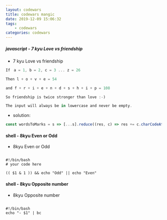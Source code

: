 ```yaml
---
layout: codewars
title: codewars mangic
date: 2019-12-09 15:06:32
tags:
    - codewars
categories: codewars
---
```


##### javascript - 7 kyu Love vs friendship

- 7 kyu Love vs friendship
<!-- more -->

```js
If　a = 1, b = 2, c = 3 ... z = 26

Then l + o + v + e = 54

and f + r + i + e + n + d + s + h + i + p = 108

So friendship is twice stronger than love :-)

The input will always be in lowercase and never be empty.
```

- solution:

```js
const wordsToMarks = s => [...s].reduce((res, c) => res += c.charCodeAt() - 96, 0)

```

#### shell - 8kyu Even or Odd

- 8kyu Even or Odd

```shell

#!/bin/bash
# your code here

(( $1 & 1 )) && echo "Odd" || echo "Even"

```

#### shell - 8kyu Opposite number

- 8kyu Opposite number

```shell

#!/bin/bash
echo "- $1" | bc


```
